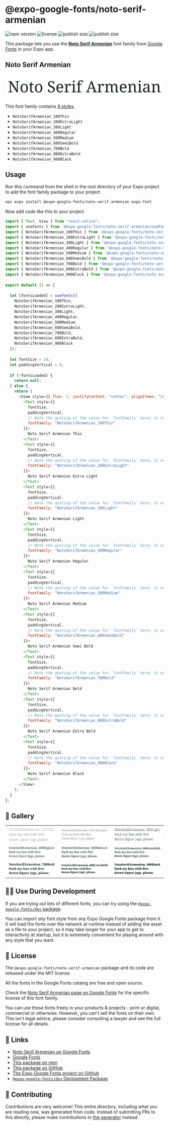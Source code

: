# @expo-google-fonts/noto-serif-armenian

![npm version](https://flat.badgen.net/npm/v/@expo-google-fonts/noto-serif-armenian)
![license](https://flat.badgen.net/github/license/expo/google-fonts)
![publish size](https://flat.badgen.net/packagephobia/install/@expo-google-fonts/noto-serif-armenian)
![publish size](https://flat.badgen.net/packagephobia/publish/@expo-google-fonts/noto-serif-armenian)

This package lets you use the [**Noto Serif Armenian**](https://fonts.google.com/specimen/Noto+Serif+Armenian) font family from [Google Fonts](https://fonts.google.com/) in your Expo app.

## Noto Serif Armenian

![Noto Serif Armenian](./font-family.png)

This font family contains [9 styles](#-gallery).

- `NotoSerifArmenian_100Thin`
- `NotoSerifArmenian_200ExtraLight`
- `NotoSerifArmenian_300Light`
- `NotoSerifArmenian_400Regular`
- `NotoSerifArmenian_500Medium`
- `NotoSerifArmenian_600SemiBold`
- `NotoSerifArmenian_700Bold`
- `NotoSerifArmenian_800ExtraBold`
- `NotoSerifArmenian_900Black`

## Usage

Run this command from the shell in the root directory of your Expo project to add the font family package to your project

```sh
npx expo install @expo-google-fonts/noto-serif-armenian expo-font
```

Now add code like this to your project

```js
import { Text, View } from "react-native";
import { useFonts } from '@expo-google-fonts/noto-serif-armenian/useFonts';
import { NotoSerifArmenian_100Thin } from '@expo-google-fonts/noto-serif-armenian/100Thin';
import { NotoSerifArmenian_200ExtraLight } from '@expo-google-fonts/noto-serif-armenian/200ExtraLight';
import { NotoSerifArmenian_300Light } from '@expo-google-fonts/noto-serif-armenian/300Light';
import { NotoSerifArmenian_400Regular } from '@expo-google-fonts/noto-serif-armenian/400Regular';
import { NotoSerifArmenian_500Medium } from '@expo-google-fonts/noto-serif-armenian/500Medium';
import { NotoSerifArmenian_600SemiBold } from '@expo-google-fonts/noto-serif-armenian/600SemiBold';
import { NotoSerifArmenian_700Bold } from '@expo-google-fonts/noto-serif-armenian/700Bold';
import { NotoSerifArmenian_800ExtraBold } from '@expo-google-fonts/noto-serif-armenian/800ExtraBold';
import { NotoSerifArmenian_900Black } from '@expo-google-fonts/noto-serif-armenian/900Black';

export default () => {

  let [fontsLoaded] = useFonts({
    NotoSerifArmenian_100Thin, 
    NotoSerifArmenian_200ExtraLight, 
    NotoSerifArmenian_300Light, 
    NotoSerifArmenian_400Regular, 
    NotoSerifArmenian_500Medium, 
    NotoSerifArmenian_600SemiBold, 
    NotoSerifArmenian_700Bold, 
    NotoSerifArmenian_800ExtraBold, 
    NotoSerifArmenian_900Black
  });

  let fontSize = 24;
  let paddingVertical = 6;

  if (!fontsLoaded) {
    return null;
  } else {
    return (
      <View style={{ flex: 1, justifyContent: "center", alignItems: "center" }}>
        <Text style={{
          fontSize,
          paddingVertical,
          // Note the quoting of the value for `fontFamily` here; it expects a string!
          fontFamily: "NotoSerifArmenian_100Thin"
        }}>
          Noto Serif Armenian Thin
        </Text>
        <Text style={{
          fontSize,
          paddingVertical,
          // Note the quoting of the value for `fontFamily` here; it expects a string!
          fontFamily: "NotoSerifArmenian_200ExtraLight"
        }}>
          Noto Serif Armenian Extra Light
        </Text>
        <Text style={{
          fontSize,
          paddingVertical,
          // Note the quoting of the value for `fontFamily` here; it expects a string!
          fontFamily: "NotoSerifArmenian_300Light"
        }}>
          Noto Serif Armenian Light
        </Text>
        <Text style={{
          fontSize,
          paddingVertical,
          // Note the quoting of the value for `fontFamily` here; it expects a string!
          fontFamily: "NotoSerifArmenian_400Regular"
        }}>
          Noto Serif Armenian Regular
        </Text>
        <Text style={{
          fontSize,
          paddingVertical,
          // Note the quoting of the value for `fontFamily` here; it expects a string!
          fontFamily: "NotoSerifArmenian_500Medium"
        }}>
          Noto Serif Armenian Medium
        </Text>
        <Text style={{
          fontSize,
          paddingVertical,
          // Note the quoting of the value for `fontFamily` here; it expects a string!
          fontFamily: "NotoSerifArmenian_600SemiBold"
        }}>
          Noto Serif Armenian Semi Bold
        </Text>
        <Text style={{
          fontSize,
          paddingVertical,
          // Note the quoting of the value for `fontFamily` here; it expects a string!
          fontFamily: "NotoSerifArmenian_700Bold"
        }}>
          Noto Serif Armenian Bold
        </Text>
        <Text style={{
          fontSize,
          paddingVertical,
          // Note the quoting of the value for `fontFamily` here; it expects a string!
          fontFamily: "NotoSerifArmenian_800ExtraBold"
        }}>
          Noto Serif Armenian Extra Bold
        </Text>
        <Text style={{
          fontSize,
          paddingVertical,
          // Note the quoting of the value for `fontFamily` here; it expects a string!
          fontFamily: "NotoSerifArmenian_900Black"
        }}>
          Noto Serif Armenian Black
        </Text>
      </View>
    );
  }
};
```

## 🔡 Gallery


||||
|-|-|-|
|![NotoSerifArmenian_100Thin](./100Thin/NotoSerifArmenian_100Thin.ttf.png)|![NotoSerifArmenian_200ExtraLight](./200ExtraLight/NotoSerifArmenian_200ExtraLight.ttf.png)|![NotoSerifArmenian_300Light](./300Light/NotoSerifArmenian_300Light.ttf.png)||
|![NotoSerifArmenian_400Regular](./400Regular/NotoSerifArmenian_400Regular.ttf.png)|![NotoSerifArmenian_500Medium](./500Medium/NotoSerifArmenian_500Medium.ttf.png)|![NotoSerifArmenian_600SemiBold](./600SemiBold/NotoSerifArmenian_600SemiBold.ttf.png)||
|![NotoSerifArmenian_700Bold](./700Bold/NotoSerifArmenian_700Bold.ttf.png)|![NotoSerifArmenian_800ExtraBold](./800ExtraBold/NotoSerifArmenian_800ExtraBold.ttf.png)|![NotoSerifArmenian_900Black](./900Black/NotoSerifArmenian_900Black.ttf.png)||


## 👩‍💻 Use During Development

If you are trying out lots of different fonts, you can try using the [`@expo-google-fonts/dev` package](https://github.com/expo/google-fonts/tree/master/font-packages/dev#readme).

You can import _any_ font style from any Expo Google Fonts package from it. It will load the fonts over the network at runtime instead of adding the asset as a file to your project, so it may take longer for your app to get to interactivity at startup, but it is extremely convenient for playing around with any style that you want.


## 📖 License

The `@expo-google-fonts/noto-serif-armenian` package and its code are released under the MIT license.

All the fonts in the Google Fonts catalog are free and open source.

Check the [Noto Serif Armenian page on Google Fonts](https://fonts.google.com/specimen/Noto+Serif+Armenian) for the specific license of this font family.

You can use these fonts freely in your products & projects - print or digital, commercial or otherwise. However, you can't sell the fonts on their own. This isn't legal advice, please consider consulting a lawyer and see the full license for all details.

## 🔗 Links

- [Noto Serif Armenian on Google Fonts](https://fonts.google.com/specimen/Noto+Serif+Armenian)
- [Google Fonts](https://fonts.google.com/)
- [This package on npm](https://www.npmjs.com/package/@expo-google-fonts/noto-serif-armenian)
- [This package on GitHub](https://github.com/expo/google-fonts/tree/master/font-packages/noto-serif-armenian)
- [The Expo Google Fonts project on GitHub](https://github.com/expo/google-fonts)
- [`@expo-google-fonts/dev` Devlopment Package](https://github.com/expo/google-fonts/tree/master/font-packages/dev)

## 🤝 Contributing

Contributions are very welcome! This entire directory, including what you are reading now, was generated from code. Instead of submitting PRs to this directly, please make contributions to [the generator](https://github.com/expo/google-fonts/tree/master/packages/generator) instead.
